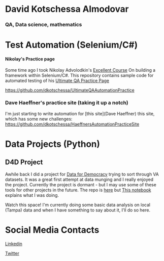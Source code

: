 # David Kotschessa Almodovar
### QA, Data science, mathematics

# Test Automation (Selenium/C#)

#### Nikolay's Practice page
Some time ago I took Nikolay Advolodkin's [Excellent Course](https://courses.ultimateqa.com/courses/selenium-with-c) On building a framework within Selenium/C#.  This repository contains sample code for automated testing of his [Ultimate QA Practice Page](https://www.ultimateqa.com/automation/)  

https://github.com/dkotschessa/UltimateQAAutomationPractice

### Dave Haeffner's practice site (taking it up a notch)
I'm just starting to write automation for [this site](Dave Haeffner) this site, which has some new challenges:
https://github.com/dkotschessa/HaeffnersAutomationPracticeSite




# Data Projects (Python)

## D4D Project
Awhile back I did a project for [Data for Democracy](https://www.datafordemocracy.org/)  trying to sort through VA datasets.  It was a great first attempt at data munging and I really enjoyed the project.  Currently the project is dormant - but I may use some of these tools for other projects in the future.  The repo is [here](https://github.com/Data4Democracy/VA-open-data) but 
[This notebook](https://github.com/dkotschessa/VA-open-data/blob/master/VA-Data_Tools.ipynb) explains what I was doing.


Watch this space! I'm currently doing some basic data analysis on local (Tampa) data and when I have something to say about it, I'll do so here.  



# Social Media Contacts

[Linkedin](https://www.linkedin.com/in/davekotschessa/)


[Twitter](https://twitter.com/dkotschessa)
